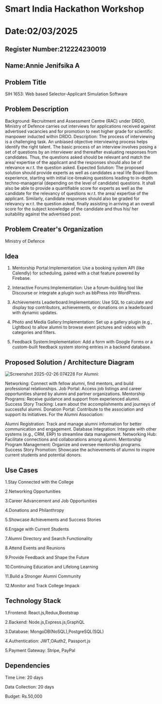 # Smart India Hackathon Workshop
# Date:02/03/2025
## Register Number:212224230019
## Name:Annie Jenifsika A
## Problem Title
SIH 1653: Web based Selector-Applicant Simulation Software
## Problem Description
Background: Recruitment and Assessment Centre (RAC) under DRDO, Ministry of Defence carries out interviews for applications received against advertised vacancies and for promotion to next higher grade for scientific manpower inducted within DRDO. Description: The process of interviewing is a challenging task. An unbiased objective interviewing process helps identify the right talent. The basic process of an interview involves posing a set of questions by an interviewer and thereafter evaluating responses from candidates. Thus, the questions asked should be relevant and match the area/ expertise of the applicant and the responses should also be of relevance w.r.t. the question asked. Expected Solution: The proposed solution should provide experts as well as candidates a real life Board Room experience, starting with initial ice-breaking questions leading to in-depth techno-managerial (depending on the level of candidate) questions. It shall also be able to provide a quantifiable score for experts as well as the candidate for the relevancy of questions w.r.t. the area/ expertise of the applicant. Similarly, candidate responses should also be graded for relevancy w.r.t. the question asked, finally assisting in arriving at an overall score for the subject knowledge of the candidate and thus his/ her suitability against the advertised post.

## Problem Creater's Organization
Ministry of Defence

## Idea
1. Mentorship Portal:Implementation: Use a booking system API (like Calendly) for scheduling, paired with a chat feature powered by Firebase.

2. Interactive Forums:Implementation: Use a forum-building tool like Discourse or integrate a plugin such as bbPress into WordPress.

3.  Achievements Leaderboard:Implementation: Use SQL to calculate and display top contributors, achievements, or donations on a leaderboard with dynamic updates.

4.  Photo and Media Gallery:Implementation: Set up a gallery plugin (e.g., Lightbox) to allow alumni to browse event pictures and videos with categories and filters.

5.  Feedback System:Implementation: Add a form with Google Forms or a custom-built feedback system storing entries in a backend database.


## Proposed Solution / Architecture Diagram
![Screenshot 2025-02-26 074228](https://github.com/user-attachments/assets/02415ad1-2771-4bf7-9a2e-ff890737533f)
For Alumni:

Networking: Connect with fellow alumni, find mentors, and build professional relationships.
Job Portal: Access job listings and career opportunities shared by alumni and partner organizations.
Mentorship Programs: Receive guidance and support from experienced alumni.
Success Story Tracking: Learn about the accomplishments and journeys of successful alumni.
Donation Portal: Contribute to the association and support its initiatives.
For the Alumni Association:

Alumni Registration: Track and manage alumni information for better communication and engagement.
Database Integration: Integrate with other systems (e.g., CRM, ERP) to streamline data management.
Networking Hub: Facilitate connections and collaborations among alumni.
Mentorship Program Management: Organize and oversee mentorship programs.
Success Story Promotion: Showcase the achievements of alumni to inspire current students and potential donors.


## Use Cases
1.Stay Connected with the College

2.Networking Opportunities

3.Career Advancement and Job Opportunities

4.Donations and Philanthropy

5.Showcase Achievements and Success Stories

6.Engage with Current Students

7.Alumni Directory and Search Functionality

8.Attend Events and Reunions

9.Provide Feedback and Shape the Future

10.Continuing Education and Lifelong Learning

11.Build a Stronger Alumni Community

12.Monitor and Track College Impack



## Technology Stack
1.Frontend: React.js,Redux,Bootstrap

2.Backend: Node.js,Express.js,GraphQL

3.Database: MongoDB(NoSQL),PostgreSQL(SQL)

4.Authentication: JWT,OAuth2, Passport.js

5.Payment Gateway: Stripe, PayPal



## Dependencies

Time Line: 20 days

Data Collection: 20 days

Budget: Rs.50,000

